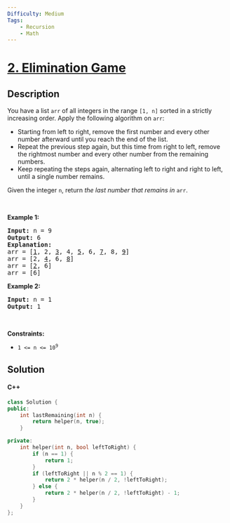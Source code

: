 ```yaml
---
Difficulty: Medium
Tags:
    - Recursion
    - Math
---
```


<!-- problem:start -->

# [2. Elimination Game](https://leetcode.com/problems/elimination-game)

## Description

<!-- description:start -->

<p>You have a list <code>arr</code> of all integers in the range <code>[1, n]</code> sorted in a strictly increasing order. Apply the following algorithm on <code>arr</code>:</p>

<ul>
	<li>Starting from left to right, remove the first number and every other number afterward until you reach the end of the list.</li>
	<li>Repeat the previous step again, but this time from right to left, remove the rightmost number and every other number from the remaining numbers.</li>
	<li>Keep repeating the steps again, alternating left to right and right to left, until a single number remains.</li>
</ul>

<p>Given the integer <code>n</code>, return <em>the last number that remains in</em> <code>arr</code>.</p>

<p>&nbsp;</p>
<p><strong class="example">Example 1:</strong></p>

<pre>
<strong>Input:</strong> n = 9
<strong>Output:</strong> 6
<strong>Explanation:</strong>
arr = [<u>1</u>, 2, <u>3</u>, 4, <u>5</u>, 6, <u>7</u>, 8, <u>9</u>]
arr = [2, <u>4</u>, 6, <u>8</u>]
arr = [<u>2</u>, 6]
arr = [6]
</pre>

<p><strong class="example">Example 2:</strong></p>

<pre>
<strong>Input:</strong> n = 1
<strong>Output:</strong> 1
</pre>

<p>&nbsp;</p>
<p><strong>Constraints:</strong></p>

<ul>
	<li><code>1 &lt;= n &lt;= 10<sup>9</sup></code></li>
</ul>

<!-- description:end -->

## Solution

<!-- solution:start -->


<!-- tabs:start -->



#### C++

```cpp
class Solution {
public:
    int lastRemaining(int n) {
        return helper(n, true);
    }

private:
    int helper(int n, bool leftToRight) {
        if (n == 1) {
            return 1;
        }
        if (leftToRight || n % 2 == 1) {
            return 2 * helper(n / 2, !leftToRight);
        } else {
            return 2 * helper(n / 2, !leftToRight) - 1;
        }
    }
};

```



<!-- tabs:end -->

<!-- solution:end -->

<!-- problem:end -->
